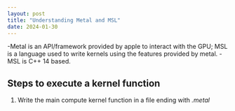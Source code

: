 ```yaml
---
layout: post
title: "Understanding Metal and MSL"
date: 2024-01-30
---
```


-Metal is an API/framework provided by apple to interact with the GPU; MSL is a language used to write kernels using the features provided by metal.
-MSL is C++ 14 based.

## Steps to execute a kernel function 

1. Write the main compute kernel function in a file ending with *.metal*